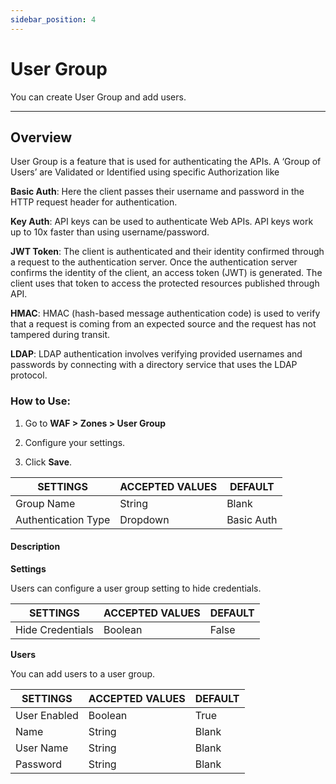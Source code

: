 ```yaml
---
sidebar_position: 4
---
```

# User Group

You can create User Group and add users.

---

## Overview

User Group is a feature that is used for authenticating the APIs. A ‘Group of Users’ are Validated or Identified using specific Authorization like 

**Basic Auth**: Here the client passes their username and password in the HTTP request header for authentication.

**Key Auth**: API keys can be used to authenticate Web APIs. API keys work up to 10x faster than using username/password.

**JWT Token**: The client is authenticated and their identity confirmed through a request to the authentication server. Once the authentication server confirms the identity of the client, an access token (JWT) is generated. The client uses that token to access the protected resources published through API.

**HMAC**: HMAC (hash-based message authentication code) is used to verify that a request is coming from an expected source and the request has not tampered during transit.

**LDAP**: LDAP authentication involves verifying provided usernames and passwords by connecting with a directory service that uses the LDAP protocol.

### How to Use:

1. Go to **WAF > Zones  > User Group**

2. Configure your settings. 

3. Click **Save**. 

| SETTINGS            | ACCEPTED VALUES | DEFAULT    |
|---------------------|-----------------|------------|
| Group Name          | String          | Blank      |
| Authentication Type | Dropdown        | Basic Auth |

#### Description

**Settings**

Users can configure a user group setting to hide credentials.

| SETTINGS         | ACCEPTED VALUES | DEFAULT |
|------------------|-----------------|---------|
| Hide Credentials | Boolean         | False   |

**Users**

You can add users to a user group.

| SETTINGS     | ACCEPTED VALUES | DEFAULT |
|--------------|-----------------|---------|
| User Enabled | Boolean         | True    |
| Name         | String          | Blank   |
| User Name    | String          | Blank   |
| Password     | String          | Blank   |

